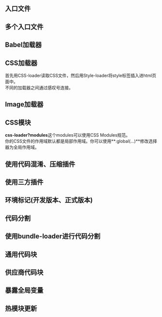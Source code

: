 ## 入口文件
## 多个入口文件
## Babel加载器
## CSS加载器
首先用CSS-loader读取CSS文件，然后用Style-loader将style标签插入进html页面中。<br/>
不同的加载器之间通过感叹号连接。
## Image加载器
## CSS模块
**css-loader?modules**这个modules可以使用CSS Modules规范。<br/>
你的CSS文件的作用域默认都是局部作用域。你可以使用**:global(...)**修改选择器为全局作用域。
## 使用代码混淆、压缩插件
## 使用三方插件
## 环境标记(开发版本、正式版本)
## 代码分割
## 使用bundle-loader进行代码分割
## 通用代码块
## 供应商代码块
## 暴露全局变量
## 热模块更新